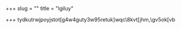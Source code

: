 +++
slug = ""
title = "lgiluy"

+++
tydkutrwjpoyjstot\[g4w4guty3w95retuk\]wqc\\8kvt\[jhm,\\gv5ok\[vb